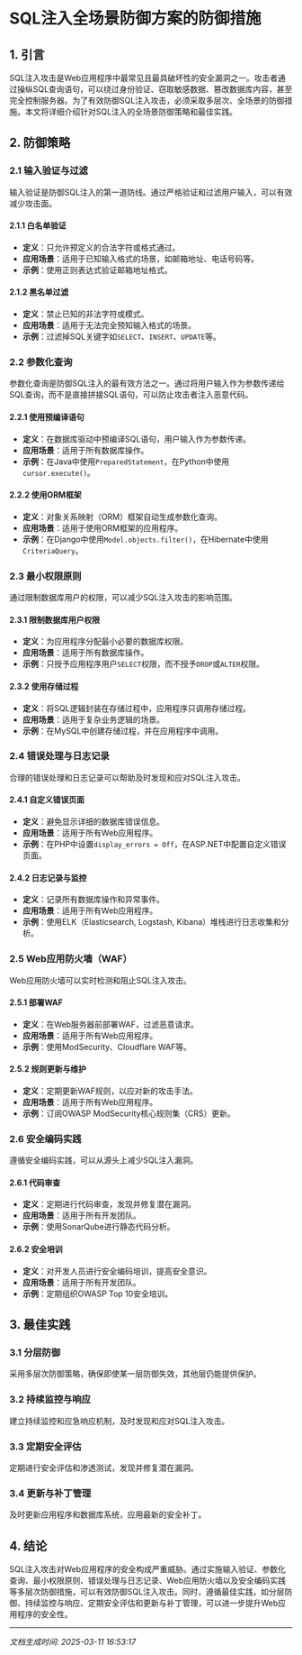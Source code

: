 # SQL注入全场景防御方案的防御措施

## 1. 引言

SQL注入攻击是Web应用程序中最常见且最具破坏性的安全漏洞之一。攻击者通过操纵SQL查询语句，可以绕过身份验证、窃取敏感数据、篡改数据库内容，甚至完全控制服务器。为了有效防御SQL注入攻击，必须采取多层次、全场景的防御措施。本文将详细介绍针对SQL注入的全场景防御策略和最佳实践。

## 2. 防御策略

### 2.1 输入验证与过滤

输入验证是防御SQL注入的第一道防线。通过严格验证和过滤用户输入，可以有效减少攻击面。

#### 2.1.1 白名单验证
- **定义**：只允许预定义的合法字符或格式通过。
- **应用场景**：适用于已知输入格式的场景，如邮箱地址、电话号码等。
- **示例**：使用正则表达式验证邮箱地址格式。

#### 2.1.2 黑名单过滤
- **定义**：禁止已知的非法字符或模式。
- **应用场景**：适用于无法完全预知输入格式的场景。
- **示例**：过滤掉SQL关键字如`SELECT`、`INSERT`、`UPDATE`等。

### 2.2 参数化查询

参数化查询是防御SQL注入的最有效方法之一。通过将用户输入作为参数传递给SQL查询，而不是直接拼接SQL语句，可以防止攻击者注入恶意代码。

#### 2.2.1 使用预编译语句
- **定义**：在数据库驱动中预编译SQL语句，用户输入作为参数传递。
- **应用场景**：适用于所有数据库操作。
- **示例**：在Java中使用`PreparedStatement`，在Python中使用`cursor.execute()`。

#### 2.2.2 使用ORM框架
- **定义**：对象关系映射（ORM）框架自动生成参数化查询。
- **应用场景**：适用于使用ORM框架的应用程序。
- **示例**：在Django中使用`Model.objects.filter()`，在Hibernate中使用`CriteriaQuery`。

### 2.3 最小权限原则

通过限制数据库用户的权限，可以减少SQL注入攻击的影响范围。

#### 2.3.1 限制数据库用户权限
- **定义**：为应用程序分配最小必要的数据库权限。
- **应用场景**：适用于所有数据库操作。
- **示例**：只授予应用程序用户`SELECT`权限，而不授予`DROP`或`ALTER`权限。

#### 2.3.2 使用存储过程
- **定义**：将SQL逻辑封装在存储过程中，应用程序只调用存储过程。
- **应用场景**：适用于复杂业务逻辑的场景。
- **示例**：在MySQL中创建存储过程，并在应用程序中调用。

### 2.4 错误处理与日志记录

合理的错误处理和日志记录可以帮助及时发现和应对SQL注入攻击。

#### 2.4.1 自定义错误页面
- **定义**：避免显示详细的数据库错误信息。
- **应用场景**：适用于所有Web应用程序。
- **示例**：在PHP中设置`display_errors = Off`，在ASP.NET中配置自定义错误页面。

#### 2.4.2 日志记录与监控
- **定义**：记录所有数据库操作和异常事件。
- **应用场景**：适用于所有Web应用程序。
- **示例**：使用ELK（Elasticsearch, Logstash, Kibana）堆栈进行日志收集和分析。

### 2.5 Web应用防火墙（WAF）

Web应用防火墙可以实时检测和阻止SQL注入攻击。

#### 2.5.1 部署WAF
- **定义**：在Web服务器前部署WAF，过滤恶意请求。
- **应用场景**：适用于所有Web应用程序。
- **示例**：使用ModSecurity、Cloudflare WAF等。

#### 2.5.2 规则更新与维护
- **定义**：定期更新WAF规则，以应对新的攻击手法。
- **应用场景**：适用于所有Web应用程序。
- **示例**：订阅OWASP ModSecurity核心规则集（CRS）更新。

### 2.6 安全编码实践

遵循安全编码实践，可以从源头上减少SQL注入漏洞。

#### 2.6.1 代码审查
- **定义**：定期进行代码审查，发现并修复潜在漏洞。
- **应用场景**：适用于所有开发团队。
- **示例**：使用SonarQube进行静态代码分析。

#### 2.6.2 安全培训
- **定义**：对开发人员进行安全编码培训，提高安全意识。
- **应用场景**：适用于所有开发团队。
- **示例**：定期组织OWASP Top 10安全培训。

## 3. 最佳实践

### 3.1 分层防御

采用多层次防御策略，确保即使某一层防御失效，其他层仍能提供保护。

### 3.2 持续监控与响应

建立持续监控和应急响应机制，及时发现和应对SQL注入攻击。

### 3.3 定期安全评估

定期进行安全评估和渗透测试，发现并修复潜在漏洞。

### 3.4 更新与补丁管理

及时更新应用程序和数据库系统，应用最新的安全补丁。

## 4. 结论

SQL注入攻击对Web应用程序的安全构成严重威胁。通过实施输入验证、参数化查询、最小权限原则、错误处理与日志记录、Web应用防火墙以及安全编码实践等多层次防御措施，可以有效防御SQL注入攻击。同时，遵循最佳实践，如分层防御、持续监控与响应、定期安全评估和更新与补丁管理，可以进一步提升Web应用程序的安全性。

---

*文档生成时间: 2025-03-11 16:53:17*
